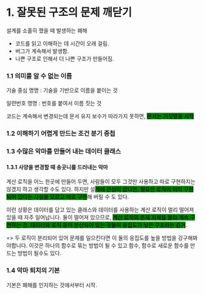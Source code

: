 # 1. 잘못된 구조의 문제 깨닫기

설계를 소홀히 했을 때 발생하는 폐해

* 코드를 읽고 이해하는 데 시간이 오래 걸림.
* 버그가 계속해서 발생함.
* 나쁜 구조로 인해서 더 나쁜 구조가 만들어짐.



### 1.1 의미를 알 수 없는 이름

기술 중심 명명 : 기술을 기반으로 이름을 붙이는 것

일련번호 명명 : 번호를 붙여서 이름 짓는 것



코드는 계속해서 변경되는데 문서 유지 보수가 따라가지 못하면, <mark style="background-color:green;">문서는 거짓말을 시작</mark>



### 1.2 이해하기 어렵게 만드는 조건 분기 중첩

### 1.3 수많은 악마를 만들어 내는 데이터 클래스

#### 1.3.1 사양을 변경할 때 송곳니를 드러내는 악마

계산 로직을 어느 한곳에 만들어 두면, 사람들이 모두 그것만 사용하고 따로 구현하지는 않겠지 하고 생각할 수도 있다. 하지만 설<mark style="background-color:green;">계에 관심이 없다면, 필요한 로직이 이미 구현되어 있다는 사실을 모르고 따로 구현</mark>해 버릴 수 도 있다.



이런 상황은 데이터를 담고 있는 클래스와 데이터를 사용하는 계산 로직이 멀리 떨어져 있을 때 자주 일어납니다. 둘이 떨어져 있으므로, <mark style="background-color:green;">계산 로직의 존재 자체를 몰라 계속 구현하는 것. 데이터와 로직 등이 분산되어 있는 것들이 응집도가 낮은 구조라는 증거</mark>.

\=> 두 로직이 분리되어 있어 문제를 일으킨다면 이 둘의 응집도를 높을 방법을 강구해봐야합니다. 이것은 하나의 함수로 묶는 방법이 될 수 있고 함수, 함수로 새로운 함수를 만드는 방법이 될수도 있다.



### 1.4 악마 퇴치의 기본

기본은 폐해를 인지하는 것에서부터 시작.
